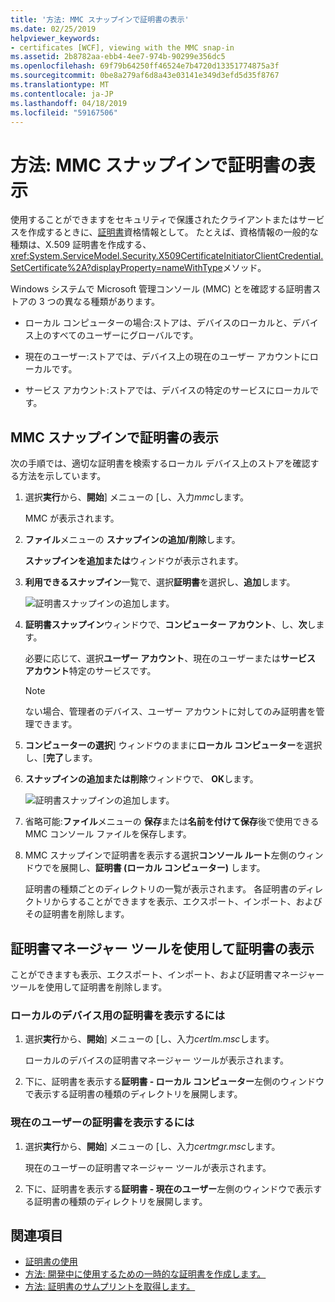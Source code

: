 ```yaml
---
title: '方法: MMC スナップインで証明書の表示'
ms.date: 02/25/2019
helpviewer_keywords:
- certificates [WCF], viewing with the MMC snap-in
ms.assetid: 2b8782aa-ebb4-4ee7-974b-90299e356dc5
ms.openlocfilehash: 69f79b64250ff46524e7b4720d13351774875a3f
ms.sourcegitcommit: 0be8a279af6d8a43e03141e349d3efd5d35f8767
ms.translationtype: MT
ms.contentlocale: ja-JP
ms.lasthandoff: 04/18/2019
ms.locfileid: "59167506"
---
```

# <a name="how-to-view-certificates-with-the-mmc-snap-in"></a>方法: MMC スナップインで証明書の表示
使用することができますをセキュリティで保護されたクライアントまたはサービスを作成するときに、[証明書](working-with-certificates.md)資格情報として。 たとえば、資格情報の一般的な種類は、X.509 証明書を作成する、<xref:System.ServiceModel.Security.X509CertificateInitiatorClientCredential.SetCertificate%2A?displayProperty=nameWithType>メソッド。 

Windows システムで Microsoft 管理コンソール (MMC) とを確認する証明書ストアの 3 つの異なる種類があります。

- ローカル コンピューターの場合:ストアは、デバイスのローカルと、デバイス上のすべてのユーザーにグローバルです。

- 現在のユーザー:ストアでは、デバイス上の現在のユーザー アカウントにローカルです。

- サービス アカウント:ストアでは、デバイスの特定のサービスにローカルです。

## <a name="view-certificates-in-the-mmc-snap-in"></a>MMC スナップインで証明書の表示 

次の手順では、適切な証明書を検索するローカル デバイス上のストアを確認する方法を示しています。 
  
1. 選択**実行**から、**開始**] メニューの [し、入力*mmc*します。 

    MMC が表示されます。 
  
2. **ファイル**メニューの **スナップインの追加/削除**します。 
    
    **スナップインを追加または**ウィンドウが表示されます。
  
3. **利用できるスナップイン**一覧で、選択**証明書**を選択し、**追加**します。  

    ![証明書スナップインの追加します。](./media/mmc-add-certificate-snap-in.png)
  
4. **証明書スナップイン**ウィンドウで、**コンピューター アカウント**、し、**次**します。 
  
    必要に応じて、選択**ユーザー アカウント**、現在のユーザーまたは**サービス アカウント**特定のサービスです。 

    > [!NOTE]
    > ない場合、管理者のデバイス、ユーザー アカウントに対してのみ証明書を管理できます。
  
5. **コンピューターの選択**] ウィンドウのままに**ローカル コンピューター**を選択し、[**完了**します。  
  
6. **スナップインの追加または削除**ウィンドウで、 **OK**します。  
  
    ![証明書スナップインの追加します。](./media/mmc-certificate-snap-in-selected.png)

7. 省略可能:**ファイル**メニューの **保存**または**名前を付けて保存**後で使用できる MMC コンソール ファイルを保存します。  

8. MMC スナップインで証明書を表示する選択**コンソール ルート**左側のウィンドウでを展開し、**証明書 (ローカル コンピューター)** します。

    証明書の種類ごとのディレクトリの一覧が表示されます。 各証明書のディレクトリからすることができますを表示、エクスポート、インポート、およびその証明書を削除します。

## <a name="view-certificates-with-the-certificate-manager-tool"></a>証明書マネージャー ツールを使用して証明書の表示

ことができますも表示、エクスポート、インポート、および証明書マネージャー ツールを使用して証明書を削除します。

### <a name="to-view-certificates-for-the-local-device"></a>ローカルのデバイス用の証明書を表示するには

1. 選択**実行**から、**開始**] メニューの [し、入力*certlm.msc*します。 

    ローカルのデバイスの証明書マネージャー ツールが表示されます。 
  
2. 下に、証明書を表示する**証明書 - ローカル コンピューター**左側のウィンドウで表示する証明書の種類のディレクトリを展開します。

### <a name="to-view-certificates-for-the-current-user"></a>現在のユーザーの証明書を表示するには

1. 選択**実行**から、**開始**] メニューの [し、入力*certmgr.msc*します。 

    現在のユーザーの証明書マネージャー ツールが表示されます。 
  
2. 下に、証明書を表示する**証明書 - 現在のユーザー**左側のウィンドウで表示する証明書の種類のディレクトリを展開します。

## <a name="see-also"></a>関連項目

- [証明書の使用](working-with-certificates.md)
- [方法: 開発中に使用するための一時的な証明書を作成します。](how-to-create-temporary-certificates-for-use-during-development.md)
- [方法: 証明書のサムプリントを取得します。](how-to-retrieve-the-thumbprint-of-a-certificate.md)
